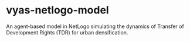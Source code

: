 # vyas-netlogo-model
An agent-based model in NetLogo simulating the dynamics of Transfer of Development Rights (TDR) for urban densification.
